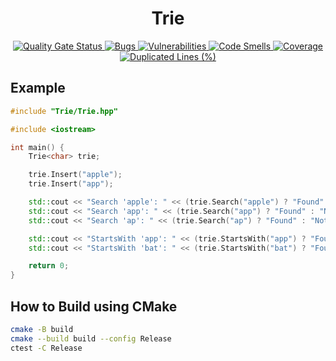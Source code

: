 <h1 align="center">Trie</h1>

<div align="center">
    <a href="https://sonarcloud.io/summary/new_code?id=xorz57_Trie">
        <img src="https://sonarcloud.io/api/project_badges/measure?project=xorz57_Trie&metric=alert_status" alt="Quality Gate Status">
    </a>
    <a href="https://sonarcloud.io/summary/new_code?id=xorz57_Trie">
        <img src="https://sonarcloud.io/api/project_badges/measure?project=xorz57_Trie&metric=bugs" alt="Bugs">
    </a>
    <a href="https://sonarcloud.io/summary/new_code?id=xorz57_Trie">
        <img src="https://sonarcloud.io/api/project_badges/measure?project=xorz57_Trie&metric=vulnerabilities" alt="Vulnerabilities">
    </a>
    <a href="https://sonarcloud.io/summary/new_code?id=xorz57_Trie">
        <img src="https://sonarcloud.io/api/project_badges/measure?project=xorz57_Trie&metric=code_smells" alt="Code Smells">
    </a>
    <a href="https://sonarcloud.io/summary/new_code?id=xorz57_Trie">
        <img src="https://sonarcloud.io/api/project_badges/measure?project=xorz57_Trie&metric=coverage" alt="Coverage">
    </a>
    <a href="https://sonarcloud.io/summary/new_code?id=xorz57_Trie">
        <img src="https://sonarcloud.io/api/project_badges/measure?project=xorz57_Trie&metric=duplicated_lines_density" alt="Duplicated Lines (%)">
    </a>
</div>

## Example

```cpp
#include "Trie/Trie.hpp"

#include <iostream>

int main() {
    Trie<char> trie;

    trie.Insert("apple");
    trie.Insert("app");

    std::cout << "Search 'apple': " << (trie.Search("apple") ? "Found" : "Not Found") << std::endl;
    std::cout << "Search 'app': " << (trie.Search("app") ? "Found" : "Not Found") << std::endl;
    std::cout << "Search 'ap': " << (trie.Search("ap") ? "Found" : "Not Found") << std::endl;

    std::cout << "StartsWith 'app': " << (trie.StartsWith("app") ? "Found" : "Not Found") << std::endl;
    std::cout << "StartsWith 'bat': " << (trie.StartsWith("bat") ? "Found" : "Not Found") << std::endl;

    return 0;
}
```

## How to Build using CMake

```bash
cmake -B build
cmake --build build --config Release
ctest -C Release
```

